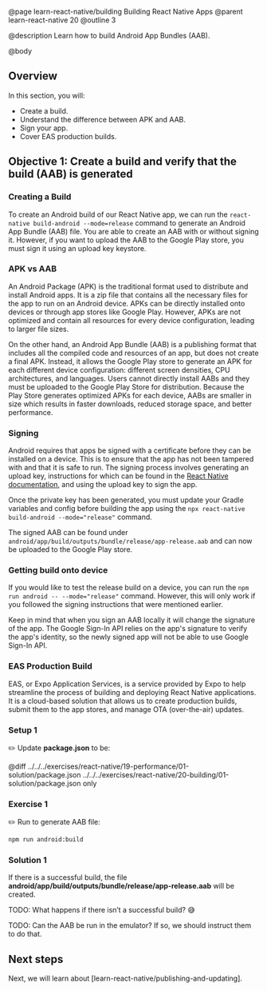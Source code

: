 @page learn-react-native/building Building React Native Apps
@parent learn-react-native 20
@outline 3

@description Learn how to build Android App Bundles (AAB).

@body

## Overview

In this section, you will:

- Create a build.
- Understand the difference between APK and AAB.
- Sign your app.
- Cover EAS production builds.

## Objective 1: Create a build and verify that the build (AAB) is generated

### Creating a Build

To create an Android build of our React Native app, we can run the `react-native build-android --mode=release` command to generate an Android App Bundle (AAB) file. You are able to create an AAB with or without signing it. However, if you want to upload the AAB to the Google Play store, you must sign it using an upload key keystore.

### APK vs AAB

An Android Package (APK) is the traditional format used to distribute and install Android apps. It is a zip file that contains all the necessary files for the app to run on an Android device. APKs can be directly installed onto devices or through app stores like Google Play. However, APKs are not optimized and contain all resources for every device configuration, leading to larger file sizes.

On the other hand, an Android App Bundle (AAB) is a publishing format that includes all the compiled code and resources of an app, but does not create a final APK. Instead, it allows the Google Play store to generate an APK for each different device configuration: different screen densities, CPU architectures, and languages. Users cannot directly install AABs and they must be uploaded to the Google Play Store for distribution. Because the Play Store generates optimized APKs for each device, AABs are smaller in size which results in faster downloads, reduced storage space, and better performance.

### Signing

Android requires that apps be signed with a certificate before they can be installed on a device. This is to ensure that the app has not been tampered with and that it is safe to run. The signing process involves generating an upload key, instructions for which can be found in the [React Native documentation](https://reactnative.dev/docs/signed-apk-android#generating-an-upload-key), and using the upload key to sign the app.

Once the private key has been generated, you must update your Gradle variables and config before building the app using the `npx react-native build-android --mode="release"` command.

The signed AAB can be found under `android/app/build/outputs/bundle/release/app-release.aab` and can now be uploaded to the Google Play store.

### Getting build onto device

If you would like to test the release build on a device, you can run the `npm run android -- --mode="release"` command. However, this will only work if you followed the signing instructions that were mentioned earlier.

Keep in mind that when you sign an AAB locally it will change the signature of the app. The Google Sign-In API relies on the app's signature to verify the app's identity, so the newly signed app will not be able to use Google Sign-In API.

### EAS Production Build

EAS, or Expo Application Services, is a service provided by Expo to help streamline the process of building and deploying React Native applications. It is a cloud-based solution that allows us to create production builds, submit them to the app stores, and manage OTA (over-the-air) updates.

### Setup 1

✏️ Update **package.json** to be:

@diff ../../../exercises/react-native/19-performance/01-solution/package.json ../../../exercises/react-native/20-building/01-solution/package.json only

### Exercise 1

✏️ Run to generate AAB file:

```bash
npm run android:build
```

### Solution 1

If there is a successful build, the file **android/app/build/outputs/bundle/release/app-release.aab** will be created.

TODO: What happens if there isn’t a successful build? 😅

TODO: Can the AAB be run in the emulator? If so, we should instruct them to do that.

## Next steps

Next, we will learn about [learn-react-native/publishing-and-updating].
